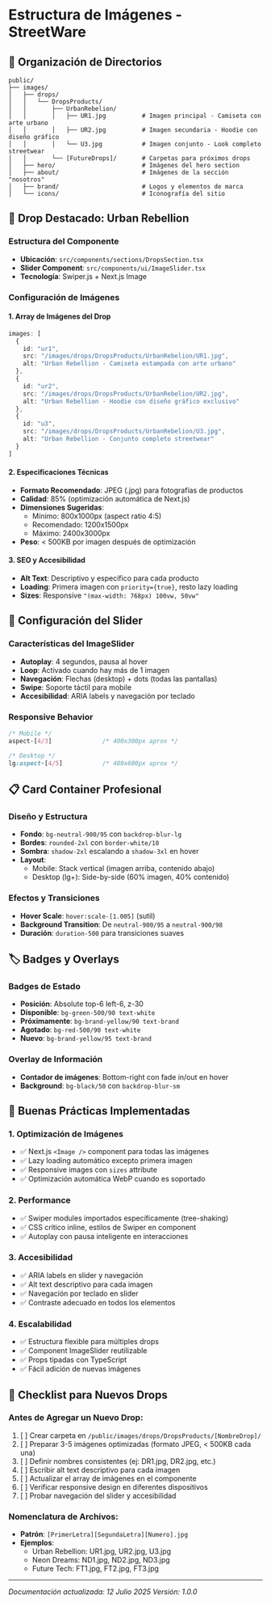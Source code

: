 # Estructura de Imágenes - StreetWare

## 📁 Organización de Directorios

```
public/
├── images/
│   ├── drops/
│   │   └── DropsProducts/
│   │       ├── UrbanRebelion/
│   │       │   ├── UR1.jpg          # Imagen principal - Camiseta con arte urbano
│   │       │   ├── UR2.jpg          # Imagen secundaria - Hoodie con diseño gráfico
│   │       │   └── U3.jpg           # Imagen conjunto - Look completo streetwear
│   │       └── [FutureDrops]/       # Carpetas para próximos drops
│   ├── hero/                        # Imágenes del hero section
│   ├── about/                       # Imágenes de la sección "nosotros"
│   ├── brand/                       # Logos y elementos de marca
│   └── icons/                       # Iconografía del sitio
```

## 🎯 Drop Destacado: Urban Rebellion

### Estructura del Componente
- **Ubicación**: `src/components/sections/DropsSection.tsx`
- **Slider Component**: `src/components/ui/ImageSlider.tsx`
- **Tecnología**: Swiper.js + Next.js Image

### Configuración de Imágenes

#### 1. Array de Imágenes del Drop
```typescript
images: [
  {
    id: "ur1",
    src: "/images/drops/DropsProducts/UrbanRebelion/UR1.jpg",
    alt: "Urban Rebellion - Camiseta estampada con arte urbano"
  },
  {
    id: "ur2", 
    src: "/images/drops/DropsProducts/UrbanRebelion/UR2.jpg",
    alt: "Urban Rebellion - Hoodie con diseño gráfico exclusivo"
  },
  {
    id: "u3",
    src: "/images/drops/DropsProducts/UrbanRebelion/U3.jpg",
    alt: "Urban Rebellion - Conjunto completo streetwear"
  }
]
```

#### 2. Especificaciones Técnicas
- **Formato Recomendado**: JPEG (.jpg) para fotografías de productos
- **Calidad**: 85% (optimización automática de Next.js)
- **Dimensiones Sugeridas**: 
  - Mínimo: 800x1000px (aspect ratio 4:5)
  - Recomendado: 1200x1500px
  - Máximo: 2400x3000px
- **Peso**: < 500KB por imagen después de optimización

#### 3. SEO y Accesibilidad
- **Alt Text**: Descriptivo y específico para cada producto
- **Loading**: Primera imagen con `priority={true}`, resto lazy loading
- **Sizes**: Responsive `"(max-width: 768px) 100vw, 50vw"`

## 🎠 Configuración del Slider

### Características del ImageSlider
- **Autoplay**: 4 segundos, pausa al hover
- **Loop**: Activado cuando hay más de 1 imagen
- **Navegación**: Flechas (desktop) + dots (todas las pantallas)
- **Swipe**: Soporte táctil para mobile
- **Accesibilidad**: ARIA labels y navegación por teclado

### Responsive Behavior
```css
/* Mobile */
aspect-[4/3]              /* 400x300px aprox */

/* Desktop */
lg:aspect-[4/5]           /* 480x600px aprox */
```

## 📋 Card Container Profesional

### Diseño y Estructura
- **Fondo**: `bg-neutral-900/95` con `backdrop-blur-lg`
- **Bordes**: `rounded-2xl` con `border-white/10`
- **Sombra**: `shadow-2xl` escalando a `shadow-3xl` en hover
- **Layout**: 
  - Mobile: Stack vertical (imagen arriba, contenido abajo)
  - Desktop (lg+): Side-by-side (60% imagen, 40% contenido)

### Efectos y Transiciones
- **Hover Scale**: `hover:scale-[1.005]` (sutil)
- **Background Transition**: De `neutral-900/95` a `neutral-900/98`
- **Duración**: `duration-500` para transiciones suaves

## 🏷️ Badges y Overlays

### Badges de Estado
- **Posición**: Absolute top-6 left-6, z-30
- **Disponible**: `bg-green-500/90 text-white`
- **Próximamente**: `bg-brand-yellow/90 text-brand`
- **Agotado**: `bg-red-500/90 text-white`
- **Nuevo**: `bg-brand-yellow/95 text-brand`

### Overlay de Información
- **Contador de imágenes**: Bottom-right con fade in/out en hover
- **Background**: `bg-black/50` con `backdrop-blur-sm`

## 🔧 Buenas Prácticas Implementadas

### 1. Optimización de Imágenes
- ✅ Next.js `<Image />` component para todas las imágenes
- ✅ Lazy loading automático excepto primera imagen
- ✅ Responsive images con `sizes` attribute
- ✅ Optimización automática WebP cuando es soportado

### 2. Performance
- ✅ Swiper modules importados específicamente (tree-shaking)
- ✅ CSS crítico inline, estilos de Swiper en component
- ✅ Autoplay con pausa inteligente en interacciones

### 3. Accesibilidad
- ✅ ARIA labels en slider y navegación
- ✅ Alt text descriptivo para cada imagen
- ✅ Navegación por teclado en slider
- ✅ Contraste adecuado en todos los elementos

### 4. Escalabilidad
- ✅ Estructura flexible para múltiples drops
- ✅ Component ImageSlider reutilizable
- ✅ Props tipadas con TypeScript
- ✅ Fácil adición de nuevas imágenes

## 📝 Checklist para Nuevos Drops

### Antes de Agregar un Nuevo Drop:
1. [ ] Crear carpeta en `/public/images/drops/DropsProducts/[NombreDrop]/`
2. [ ] Preparar 3-5 imágenes optimizadas (formato JPEG, < 500KB cada una)
3. [ ] Definir nombres consistentes (ej: DR1.jpg, DR2.jpg, etc.)
4. [ ] Escribir alt text descriptivo para cada imagen
5. [ ] Actualizar el array de imágenes en el componente
6. [ ] Verificar responsive design en diferentes dispositivos
7. [ ] Probar navegación del slider y accesibilidad

### Nomenclatura de Archivos:
- **Patrón**: `[PrimerLetra][SegundaLetra][Numero].jpg`
- **Ejemplos**: 
  - Urban Rebellion: UR1.jpg, UR2.jpg, U3.jpg
  - Neon Dreams: ND1.jpg, ND2.jpg, ND3.jpg
  - Future Tech: FT1.jpg, FT2.jpg, FT3.jpg

---

*Documentación actualizada: 12 Julio 2025*
*Versión: 1.0.0*

